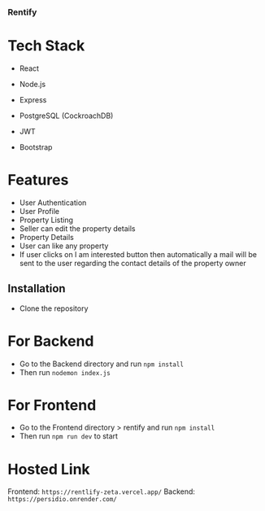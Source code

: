 ### Rentify

# Tech Stack

- React
- Node.js

- Express
- PostgreSQL (CockroachDB)
- JWT

- Bootstrap

# Features

- User Authentication
- User Profile
- Property Listing
- Seller can edit the property details
- Property Details
- User can like any property
- If user clicks on I am interested button then automatically a mail will be sent to the user regarding the contact details of the property owner

## Installation

- Clone the repository

# For Backend

- Go to the Backend directory and run `npm install`
- Then run `nodemon index.js`

# For Frontend

- Go to the Frontend directory > rentify and run `npm install`
- Then run `npm run dev` to start

# Hosted Link

Frontend: `https://rentlify-zeta.vercel.app/`
Backend: `https://persidio.onrender.com/`
